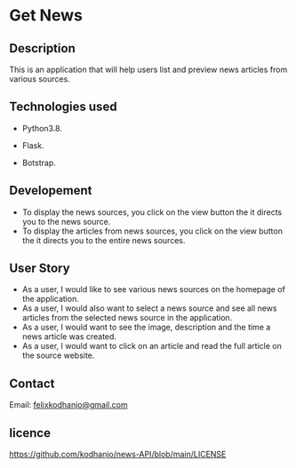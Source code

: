 # Get News

## Description

This is an application that will help users list and preview news articles from various sources.

## Technologies used

* Python3.8.

* Flask.

* Botstrap.

## Developement

* To display the news sources,  you click on the view button the it directs you to the news source.
* To display the articles from news sources,  you click on the view button the it directs you to the entire news sources.

## User Story

* As a user, I would like to see various news sources on the homepage of the application.
* As a user, I would also want to select a news source and see all news articles from the selected news source in the application.
* As a user, I would want to see the image, description and the time a news article was created.
* As a user, I would want to click on an article and read the full article on the source website.

## Contact

 Email: felixkodhanjo@gmail.com
 
## licence

https://github.com/kodhanjo/news-API/blob/main/LICENSE
